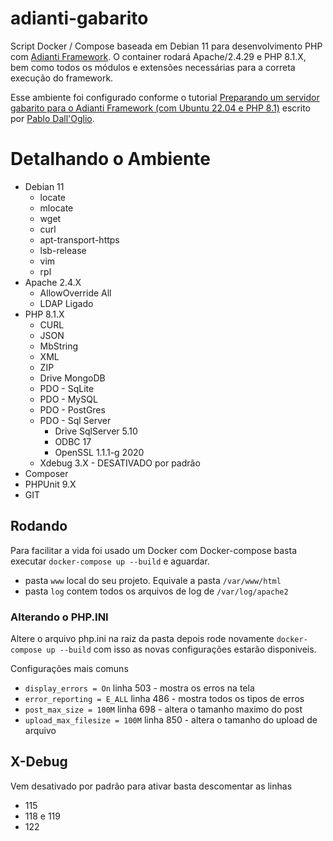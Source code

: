 # adianti-gabarito
Script Docker / Compose baseada em Debian 11 para desenvolvimento PHP com [Adianti Framework](https://www.adianti.com.br/framework). O container rodará Apache/2.4.29 e PHP 8.1.X, bem como todos os módulos e extensões necessárias para a correta execução do framework. 

Esse ambiente foi configurado conforme o tutorial [Preparando um servidor gabarito para o Adianti Framework (com Ubuntu 22.04 e PHP 8.1)](https://www.adianti.com.br/forum/pt/view_7397?preparando-um-servidor-gabarito-para-o-adianti-framework-com-ubuntu-2204-e-php-81) escrito por [Pablo Dall'Oglio](http://www.dalloglio.net/).



# Detalhando o Ambiente

* Debian 11
    * locate
    * mlocate
    * wget
    * curl
    * apt-transport-https
    * lsb-release
    * vim 
    * rpl
* Apache 2.4.X
    * AllowOverride All
    * LDAP Ligado
* PHP 8.1.X
    * CURL
    * JSON
    * MbString
    * XML
    * ZIP
    * Drive MongoDB
    * PDO - SqLite
    * PDO - MySQL
    * PDO - PostGres
    * PDO - Sql Server
        * Drive SqlServer 5.10
        * ODBC 17
        * OpenSSL 1.1.1-g 2020
    * Xdebug 3.X - DESATIVADO por padrão
* Composer
* PHPUnit 9.X
* GIT

## Rodando
Para facilitar a vida foi usado um Docker com Docker-compose basta executar  `docker-compose up --build` e aguardar.

* pasta `www` local do seu projeto. Equivale a pasta `/var/www/html`
* pasta `log` contem todos os arquivos de log de `/var/log/apache2`

### Alterando o PHP.INI
Altere o arquivo php.ini na raiz da pasta depois rode novamente `docker-compose up --build` com isso as novas configurações estarão disponiveis. 

Configurações mais comuns
* `display_errors = On` linha 503 - mostra os erros na tela
* `error_reporting = E_ALL` linha 486 - mostra todos os tipos de erros
* `post_max_size = 100M` linha 698 - altera o tamanho maximo do post
* `upload_max_filesize = 100M` linha 850 - altera o tamanho do upload de arquivo


## X-Debug
Vem desativado por padrão para ativar basta descomentar as linhas
* 115
* 118 e 119
* 122